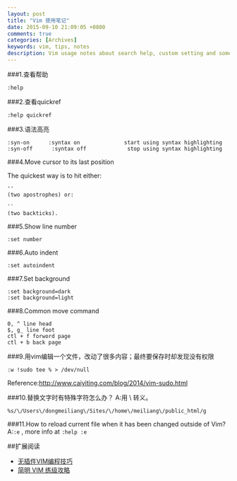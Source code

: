 ```yaml
---
layout: post
title: "Vim 使用笔记"
date: 2015-09-10 21:09:05 +0800
comments: true
categories: [Archives]
keywords: vim, tips, notes 
description: Vim usage notes about search help, custom setting and some useful tips.
---
```

###1.查看帮助

```
:help
```

###2.查看quickref

```
:help quickref
```

###3.语法高亮

```
:syn-on      :syntax on              start using syntax highlighting
:syn-off      :syntax off             stop using syntax highlighting
```
###4.Move cursor to its last position

The quickest way is to hit either:

```
''
(two apostrophes) or:

``
(two backticks).
```

###5.Show line number

```
:set number
```

###6.Auto indent

```
:set autoindent
```
                                           
###7.Set background

```
:set background=dark
:set background=light
```

###8.Common move command

```
0, ^ line head
$, g_ line foot
ctl + f forword page
ctl + b back page
```
###9.用vim编辑一个文件，改动了很多内容；最终要保存时却发现没有权限

```
:w !sudo tee % > /dev/null
```
Reference:http://www.caiyiting.com/blog/2014/vim-sudo.html

###10.替换文字时有特殊字符怎么办？
A:用 \ 转义。

```
%s/\/Users\/dongmeiliang\/Sites/\/home\/meiliang\/public_html/g
```

###11.How to reload current file when it has been changed outside of Vim?
A:`:e` , more info at `:help :e`

##扩展阅读

* [无插件VIM编程技巧](https://coolshell.cn/articles/11312.html)   
* [简明 VIM 练级攻略](https://coolshell.cn/articles/5426.html)  


